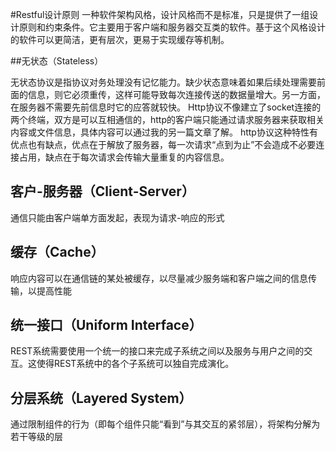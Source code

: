 #Restful设计原则 
一种软件架构风格，设计风格而不是标准，只是提供了一组设计原则和约束条件。它主要用于客户端和服务器交互类的软件。基于这个风格设计的软件可以更简洁，更有层次，更易于实现缓存等机制。

##无状态（Stateless）

  无状态协议是指协议对务处理没有记忆能力。缺少状态意味着如果后续处理需要前面的信息，则它必须重传，这样可能导致每次连接传送的数据量增大。另一方面，在服务器不需要先前信息时它的应答就较快。 Http协议不像建立了socket连接的两个终端，双方是可以互相通信的，http的客户端只能通过请求服务器来获取相关内容或文件信息，具体内容可以通过我的另一篇文章了解。
  http协议这种特性有优点也有缺点，优点在于解放了服务器，每一次请求“点到为止”不会造成不必要连接占用，缺点在于每次请求会传输大量重复的内容信息。

## 客户-服务器（Client-Server）

  通信只能由客户端单方面发起，表现为请求-响应的形式

## 缓存（Cache）

  响应内容可以在通信链的某处被缓存，以尽量减少服务端和客户端之间的信息传输，以提高性能

## 统一接口（Uniform Interface）

  REST系统需要使用一个统一的接口来完成子系统之间以及服务与用户之间的交互。这使得REST系统中的各个子系统可以独自完成演化。

## 分层系统（Layered System）

  通过限制组件的行为（即每个组件只能“看到”与其交互的紧邻层），将架构分解为若干等级的层
